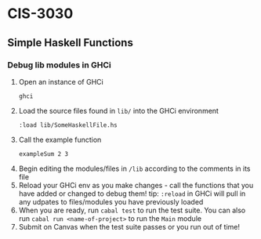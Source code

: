 # CIS-3030
## Simple Haskell Functions

### Debug lib modules in GHCi
1. Open an instance of GHCi
    ```
    ghci
    ```
2. Load the source files found in `lib/` into the GHCi environment
    ```
    :load lib/SomeHaskellFile.hs
    ```
3. Call the example function
    ```
    exampleSum 2 3
    ```
4. Begin editing the modules/files in `/lib` according to the comments in its file
5. Reload your GHCi env as you make changes - call the functions that you have added or changed to debug them! tip: `:reload` in GHCi will pull in any udpates to files/modules you have previously loaded
6. When you are ready, run `cabal test` to run the test suite. You can also run `cabal run <name-of-project>` to run the `Main` module
7. Submit on Canvas when the test suite passes or you run out of time!